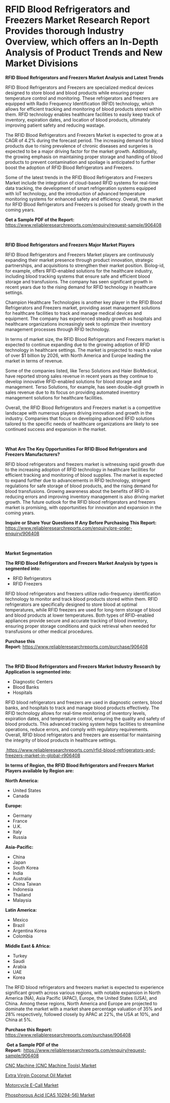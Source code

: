 <p><h1>RFID Blood Refrigerators and Freezers Market Research Report Provides thorough Industry Overview, which offers an In-Depth Analysis of Product Trends and New Market Divisions</h1></p><p><strong>RFID Blood Refrigerators and Freezers Market Analysis and Latest Trends</strong></p>
<p><p>RFID Blood Refrigerators and Freezers are specialized medical devices designed to store blood and blood products while ensuring proper temperature control and monitoring. These refrigerators and freezers are equipped with Radio Frequency Identification (RFID) technology, which allows for efficient tracking and monitoring of blood products stored within them. RFID technology enables healthcare facilities to easily keep track of inventory, expiration dates, and location of blood products, ultimately improving patient safety and reducing wastage.</p><p>The RFID Blood Refrigerators and Freezers Market is expected to grow at a CAGR of 4.2% during the forecast period. The increasing demand for blood products due to rising prevalence of chronic diseases and surgeries is expected to be a major driving factor for the market growth. Additionally, the growing emphasis on maintaining proper storage and handling of blood products to prevent contamination and spoilage is anticipated to further boost the adoption of RFID Blood Refrigerators and Freezers.</p><p>Some of the latest trends in the RFID Blood Refrigerators and Freezers Market include the integration of cloud-based RFID systems for real-time data tracking, the development of smart refrigeration systems equipped with IoT technology, and the introduction of advanced temperature monitoring systems for enhanced safety and efficiency. Overall, the market for RFID Blood Refrigerators and Freezers is poised for steady growth in the coming years.</p></p>
<p><strong>Get a Sample PDF of the Report:&nbsp;</strong> <a href="https://www.reliableresearchreports.com/enquiry/request-sample/906408">https://www.reliableresearchreports.com/enquiry/request-sample/906408</a></p>
<p>&nbsp;</p>
<p><strong>RFID Blood Refrigerators and Freezers Major Market Players</strong></p>
<p><p>RFID Blood Refrigerators and Freezers Market players are continuously expanding their market presence through product innovation, strategic partnerships, and acquisitions to strengthen their market position. Biolog-id, for example, offers RFID-enabled solutions for the healthcare industry, including blood tracking systems that ensure safe and efficient blood storage and transfusions. The company has seen significant growth in recent years due to the rising demand for RFID technology in healthcare settings.</p><p>Champion Healthcare Technologies is another key player in the RFID Blood Refrigerators and Freezers market, providing asset management solutions for healthcare facilities to track and manage medical devices and equipment. The company has experienced steady growth as hospitals and healthcare organizations increasingly seek to optimize their inventory management processes through RFID technology.</p><p>In terms of market size, the RFID Blood Refrigerators and Freezers market is expected to continue expanding due to the growing adoption of RFID technology in healthcare settings. The market is projected to reach a value of over $1 billion by 2026, with North America and Europe leading the market in terms of revenue.</p><p>Some of the companies listed, like Terso Solutions and Haier BioMedical, have reported strong sales revenue in recent years as they continue to develop innovative RFID-enabled solutions for blood storage and management. Terso Solutions, for example, has seen double-digit growth in sales revenue due to its focus on providing automated inventory management solutions for healthcare facilities.</p><p>Overall, the RFID Blood Refrigerators and Freezers market is a competitive landscape with numerous players driving innovation and growth in the industry. Companies that focus on developing advanced RFID solutions tailored to the specific needs of healthcare organizations are likely to see continued success and expansion in the market.</p></p>
<p>&nbsp;</p>
<p><strong>What Are The Key Opportunities For RFID Blood Refrigerators and Freezers Manufacturers?</strong></p>
<p><p>RFID blood refrigerators and freezers market is witnessing rapid growth due to the increasing adoption of RFID technology in healthcare facilities for efficient tracking and monitoring of blood supplies. The market is expected to expand further due to advancements in RFID technology, stringent regulations for safe storage of blood products, and the rising demand for blood transfusions. Growing awareness about the benefits of RFID in reducing errors and improving inventory management is also driving market growth. The future outlook for the RFID blood refrigerators and freezers market is promising, with opportunities for innovation and expansion in the coming years.</p></p>
<p><strong>Inquire or Share Your Questions If Any Before Purchasing This Report:</strong> <a href="https://www.reliableresearchreports.com/enquiry/pre-order-enquiry/906408">https://www.reliableresearchreports.com/enquiry/pre-order-enquiry/906408</a></p>
<p>&nbsp;</p>
<p><strong>Market Segmentation</strong></p>
<p><strong>The RFID Blood Refrigerators and Freezers Market Analysis by types is segmented into:</strong></p>
<p><ul><li>RFID Refrigerators</li><li>RFID Freezers</li></ul></p>
<p><p>RFID blood refrigerators and freezers utilize radio-frequency identification technology to monitor and track blood products stored within them. RFID refrigerators are specifically designed to store blood at optimal temperatures, while RFID freezers are used for long-term storage of blood and blood products at lower temperatures. Both types of RFID-enabled appliances provide secure and accurate tracking of blood inventory, ensuring proper storage conditions and quick retrieval when needed for transfusions or other medical procedures.</p></p>
<p><strong>Purchase this Report:&nbsp;</strong><a href="https://www.reliableresearchreports.com/purchase/906408">https://www.reliableresearchreports.com/purchase/906408</a></p>
<p>&nbsp;</p>
<p><strong>The RFID Blood Refrigerators and Freezers Market Industry Research by Application is segmented into:</strong></p>
<p><ul><li>Diagnostic Centers</li><li>Blood Banks</li><li>Hospitals</li></ul></p>
<p><p>RFID blood refrigerators and freezers are used in diagnostic centers, blood banks, and hospitals to track and manage blood products effectively. The RFID technology allows for real-time monitoring of inventory levels, expiration dates, and temperature control, ensuring the quality and safety of blood products. This advanced tracking system helps facilities to streamline operations, reduce errors, and comply with regulatory requirements. Overall, RFID blood refrigerators and freezers are essential for maintaining the integrity of blood products in healthcare settings.</p></p>
<p><a href="https://www.reliableresearchreports.com/rfid-blood-refrigerators-and-freezers-market-in-global-r906408">&nbsp;https://www.reliableresearchreports.com/rfid-blood-refrigerators-and-freezers-market-in-global-r906408</a></p>
<p><strong>In terms of Region, the RFID Blood Refrigerators and Freezers Market Players available by Region are:</strong></p>
<p>
    <p> <strong> North America: </strong>
        <ul>
            <li>United States</li>
            <li>Canada</li>
        </ul>
        </p> 
    <p> <strong> Europe: </strong>
        <ul>
            <li>Germany</li>
            <li>France</li>
            <li>U.K.</li>
            <li>Italy</li>
            <li>Russia</li>
        </ul>
        </p> 
    <p> <strong> Asia-Pacific: </strong>
        <ul>
            <li>China</li>
            <li>Japan</li>
            <li>South Korea</li>
            <li>India</li>
            <li>Australia</li>
            <li>China Taiwan</li>
            <li>Indonesia</li>
            <li>Thailand</li>
            <li>Malaysia</li>
        </ul>
        </p> 
    <p> <strong> Latin America: </strong>
        <ul>
            <li>Mexico</li>
            <li>Brazil</li>
            <li>Argentina Korea</li>
            <li>Colombia</li>
        </ul>
        </p> 
    <p> <strong> Middle East & Africa: </strong>
        <ul>
            <li>Turkey</li>
            <li>Saudi</li>
            <li>Arabia</li>
            <li>UAE</li>
            <li>Korea</li>
        </ul>
    </p>
    </p>
<p><p>The RFID blood refrigerators and freezers market is expected to experience significant growth across various regions, with notable expansion in North America (NA), Asia Pacific (APAC), Europe, the United States (USA), and China. Among these regions, North America and Europe are projected to dominate the market with a market share percentage valuation of 35% and 28% respectively, followed closely by APAC at 22%, the USA at 10%, and China at 5%.</p></p>
<p><strong>Purchase this Report: </strong><a href="https://www.reliableresearchreports.com/purchase/906408">https://www.reliableresearchreports.com/purchase/906408</a></p>
<p>&nbsp;<strong>Get a Sample PDF of the Report:&nbsp;&nbsp;</strong><a href="https://www.reliableresearchreports.com/enquiry/request-sample/906408">https://www.reliableresearchreports.com/enquiry/request-sample/906408</a></p>
<p><strong></strong></p>
<p><p><a href="https://issuu.com/reportprime-2/docs/cnc-machine-cnc-machine-tools-marke_98e22b95625b91">CNC Machine (CNC Machine Tools) Market</a></p><p><a href="https://issuu.com/reportprime-2/docs/extra-virgin-coconut-oil-market-siz_8b62ce3dfaddbf">Extra Virgin Coconut Oil Market</a></p><p><a href="https://github.com/globismark/Market-Research-Report-List-5/blob/main/motorcycle-e-call-market.md">Motorcycle E-Call Market</a></p><p><a href="https://issuu.com/reportprime-2/docs/phosphorous-acid-cas-10294-56-marke_2ab80807b25cba">Phosphorous Acid (CAS 10294-56) Market</a></p></p>